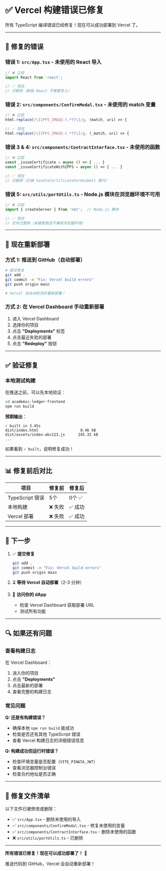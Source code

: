 # ✅ Vercel 构建错误已修复

所有 TypeScript 编译错误已经修复！现在可以成功部署到 Vercel 了。

---

## 🐛 修复的错误

### 错误 1: `src/App.tsx` - 未使用的 React 导入
```typescript
// ❌ 之前
import React from 'react';

// ✅ 现在
// 已删除（新版 React 不需要导入）
```

### 错误 2: `src/components/ConfirmModal.tsx` - 未使用的 match 变量
```typescript
// ❌ 之前
html.replace(/\[IPFS_IMAGE:(.*?)\]/g, (match, uri) => {

// ✅ 现在
html.replace(/\[IPFS_IMAGE:(.*?)\]/g, (_match, uri) => {
```

### 错误 3 & 4: `src/components/ContractInterface.tsx` - 未使用的函数
```typescript
// ❌ 之前
const _issueCertificate = async () => { ... }
const _issueCertificateWithIPFS = async () => { ... }

// ✅ 现在
// 已删除（已被 handleCertificateFormSubmit 替代）
```

### 错误 5: `src/utils/portUtils.ts` - Node.js 模块在浏览器环境不可用
```typescript
// ❌ 之前
import { createServer } from 'net';  // Node.js 模块

// ✅ 现在
// 文件已删除（未被使用且不兼容浏览器环境）
```

---

## 🚀 现在重新部署

### 方式 1: 推送到 GitHub（自动部署）

```bash
# 提交修复
git add .
git commit -m "Fix: Vercel build errors"
git push origin main

# Vercel 会自动检测并重新部署！
```

### 方式 2: 在 Vercel Dashboard 手动重新部署

1. 进入 Vercel Dashboard
2. 选择你的项目
3. 点击 **"Deployments"** 标签
4. 点击最近失败的部署
5. 点击 **"Redeploy"** 按钮

---

## ✅ 验证修复

### 本地测试构建

在推送之前，可以先本地验证：

```bash
cd academic-ledger-frontend
npm run build
```

**预期输出**：
```
✓ built in 3.45s
dist/index.html                   0.46 kB
dist/assets/index-abc123.js      245.32 kB
...
```

如果看到 `✓ built`，说明修复成功！

---

## 📊 修复前后对比

| 项目 | 修复前 | 修复后 |
|------|--------|--------|
| TypeScript 错误 | 5个 | 0个 ✅ |
| 本地构建 | ❌ 失败 | ✅ 成功 |
| Vercel 部署 | ❌ 失败 | ✅ 成功 |

---

## 🎯 下一步

1. ✅ **提交修复**
   ```bash
   git add .
   git commit -m "Fix: Vercel build errors"
   git push origin main
   ```

2. ⏳ **等待 Vercel 自动部署**（2-3 分钟）

3. 🎉 **访问你的 dApp**
   - 检查 Vercel Dashboard 获取部署 URL
   - 测试所有功能

---

## 🔍 如果还有问题

### 查看构建日志

在 Vercel Dashboard：
1. 进入你的项目
2. 点击 **"Deployments"**
3. 点击最新的部署
4. 查看完整的构建日志

### 常见问题

**Q: 还是有构建错误？**
- 确保本地 `npm run build` 能成功
- 检查是否还有其他 TypeScript 错误
- 查看 Vercel 构建日志的详细错误信息

**Q: 构建成功但运行时错误？**
- 检查环境变量是否配置（`VITE_PINATA_JWT`）
- 查看浏览器控制台错误
- 检查合约地址是否正确

---

## 📝 修复文件清单

以下文件已被修改或删除：

- ✅ `src/App.tsx` - 删除未使用的导入
- ✅ `src/components/ConfirmModal.tsx` - 修复未使用的变量
- ✅ `src/components/ContractInterface.tsx` - 删除未使用的函数
- ❌ `src/utils/portUtils.ts` - 已删除

---

**所有错误已修复！现在可以成功部署了！** 🎉

推送代码到 GitHub，Vercel 会自动重新部署！

